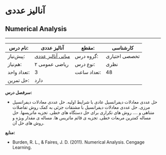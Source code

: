 # آنالیز عددی
## Numerical Analysis
_______________________________________________________________________________
| نام درس:    | آنالیز عددی                                                           | مقطع:       | کارشناسی      |
| ----------- | --------------------------------------------------------------------- | ----------- | ------------- |
| پیش‌نیاز:   | [مبانی آنالیز عددی](../mandatory/Foundation-of-Numerical-Analysis.md) | گروه درس:   | تخصصی اختیاری |
| هم‌نیاز:    | ریاضی عمومی ۲                                                         | نوع درس:    | نظری          |
| تعداد واحد: | 3                                                                     | تعداد ساعت: | 48            |
| حل تمرین:   |  دارد                                                                 |             |               |

**سرفصل درس:**


- حل عددی معادلات دیفرانسیل عادی با شرایط اولیه. حل عددی معادلات دیفرانسیل مرزی. حل عددی معادلات دیفرانسیل با مشتقات جزئی به کمک روش تفاضلات متناهی و …. روش های تکراری برای حل دستگاه های خطی. تجزیه ماتریسها. حل مساله کمترین مربعات خطی. تجزیه ی قائم ماتریس ها. مساله ی مقدار ویژه و روش های حل آن.


**منابع:**

- Burden, R. L., & Faires, J. D. (2011). Numerical Analysis. Cengage Learning.
